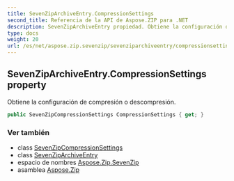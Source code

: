 ```yaml
---
title: SevenZipArchiveEntry.CompressionSettings
second_title: Referencia de la API de Aspose.ZIP para .NET
description: SevenZipArchiveEntry propiedad. Obtiene la configuración de compresión o descompresión.
type: docs
weight: 20
url: /es/net/aspose.zip.sevenzip/sevenziparchiveentry/compressionsettings/
---
```

## SevenZipArchiveEntry.CompressionSettings property

Obtiene la configuración de compresión o descompresión.

```csharp
public SevenZipCompressionSettings CompressionSettings { get; }
```

### Ver también

* class [SevenZipCompressionSettings](../../../aspose.zip.saving/sevenzipcompressionsettings/)
* class [SevenZipArchiveEntry](../)
* espacio de nombres [Aspose.Zip.SevenZip](../../sevenziparchiveentry/)
* asamblea [Aspose.Zip](../../../)


